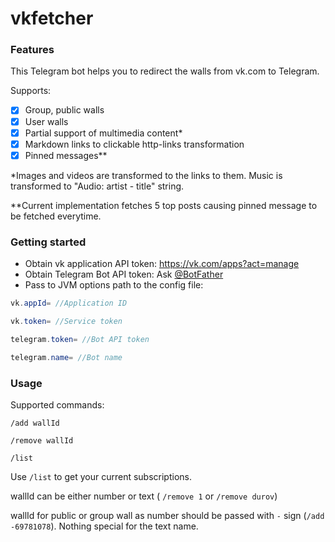 # vkfetcher

### Features

This Telegram bot helps you to redirect the walls from vk.com to Telegram.

Supports:

- [x] Group, public walls
- [x] User walls
- [x] Partial support of multimedia content*
- [x] Markdown links to clickable http-links transformation
- [x] Pinned messages**

*Images and videos are transformed to the links to them. Music is transformed to "Audio: artist - title" string.

**Current implementation fetches 5 top posts causing pinned message to be fetched everytime.

### Getting started

- Obtain vk application API token: https://vk.com/apps?act=manage
- Obtain Telegram Bot API token: Ask [@BotFather](https://t.me/BotFather)
- Pass to JVM options path to the config file:

```java
vk.appId= //Application ID

vk.token= //Service token

telegram.token= //Bot API token

telegram.name= //Bot name
```

### Usage

Supported commands:

`/add wallId`

`/remove wallId`

`/list`

Use `/list` to get your current subscriptions.

wallId can be either number or text ( `/remove 1` or `/remove durov`)

wallId for public or group wall as number should be passed with `-` sign (`/add -69781078`). Nothing special for the text name.
